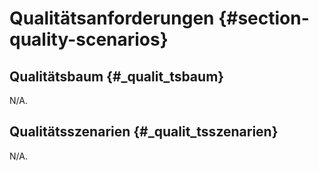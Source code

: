 Qualitätsanforderungen {#section-quality-scenarios}
======================

Qualitätsbaum {#_qualit_tsbaum}
-------------

N/A.

Qualitätsszenarien {#_qualit_tsszenarien}
------------------

N/A.